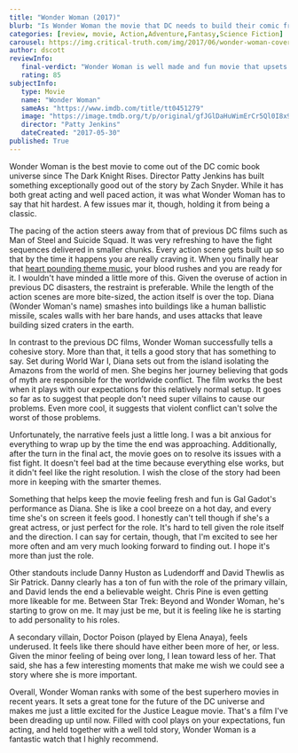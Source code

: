 ```yaml
---
title: "Wonder Woman (2017)"
blurb: "Is Wonder Woman the movie that DC needs to build their comic franchise?"
categories: [review, movie, Action,Adventure,Fantasy,Science Fiction]
carousel: https://img.critical-truth.com/img/2017/06/wonder-woman-cover.jpg
author: dscott
reviewInfo:
   final-verdict: "Wonder Woman is well made and fun movie that upsets the super hero formula a bit, and is definitely worth watching."
   rating: 85
subjectInfo:
   type: Movie
   name: "Wonder Woman"
   sameAs: "https://www.imdb.com/title/tt0451279"
   image: "https://image.tmdb.org/t/p/original/gfJGlDaHuWimErCr5Ql0I8x9QSy.jpg"
   director: "Patty Jenkins"
   dateCreated: "2017-05-30"
published: True
---
```



Wonder Woman is the best movie to come out of the DC comic book universe since The Dark Knight Rises. Director Patty Jenkins has built something exceptionally good out of the story by Zach Snyder. While it has both great acting and well paced action, it was what Wonder Woman has to say that hit hardest. A few issues mar it, though, holding it from being a classic.

The pacing of the action steers away from that of previous DC films such as Man of Steel and Suicide Squad. It was very refreshing to have the fight sequences delivered in smaller chunks. Every action scene gets built up so that by the time it happens you are really craving it. When you finally hear that [heart pounding theme music](https://www.youtube.com/watch?v=Gw_o7XUX3fg), your blood rushes and you are ready for it. I wouldn't have minded a little more of this. Given the overuse of action in previous DC disasters, the restraint is preferable. While the length of the action scenes are more bite-sized, the action itself is over the top. Diana (Wonder Woman's name) smashes into buildings like a human ballistic missile, scales walls with her bare hands, and uses attacks that leave building sized craters in the earth.

In contrast to the previous DC films, Wonder Woman successfully tells a cohesive story. More than that, it tells a good story that has something to say. Set during World War I, Diana sets out from the island isolating the Amazons from the world of men. She begins her journey believing that gods of myth are responsible for the worldwide conflict. The film works the best when it plays with our expectations for this relatively normal setup. It goes so far as to suggest that people don't need super villains to cause our problems. Even more cool, it suggests that violent conflict can't solve the worst of those problems.

Unfortunately, the narrative feels just a little long. I was a bit anxious for everything to wrap up by the time the end was approaching. Additionally, after the turn in the final act, the movie goes on to resolve its issues with a fist fight. It doesn't feel bad at the time because everything else works, but it didn't feel like the right resolution. I wish the close of the story had been more in keeping with the smarter themes.

Something that helps keep the movie feeling fresh and fun is Gal Gadot's performance as Diana. She is like a cool breeze on a hot day, and every time she's on screen it feels good. I honestly can't tell though if she's a great actress, or just perfect for the role. It's hard to tell given the role itself and the direction. I can say for certain, though, that I'm excited to see her more often and am very much looking forward to finding out. I hope it's more than just the role. 

Other standouts include Danny Huston as Ludendorff and  David Thewlis as Sir Patrick. Danny clearly has a ton of fun with the role of the primary villain, and David lends the end a believable weight. Chris Pine is even getting more likeable for me. Between Star Trek: Beyond and Wonder Woman, he's starting to grow on me. It may just be me, but it is feeling like he is starting to add personality to his roles.

A secondary villain, Doctor Poison (played by Elena Anaya), feels underused. It feels like there should have either been more of her, or less. Given the minor feeling of being over long, I lean toward less of her. That said, she has a few interesting moments that make me wish we could see a story where she is more important.

Overall, Wonder Woman ranks with some of the best superhero movies in recent years. It sets a great tone for the future of the DC universe and makes me just a little excited for the Justice League movie. That's a film I've been dreading up until now. Filled with cool plays on your expectations, fun acting, and held together with a well told story, Wonder Woman is a fantastic watch that I highly recommend. 


